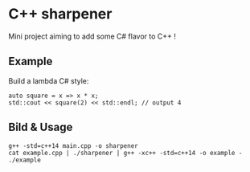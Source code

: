 C++ sharpener
==============

Mini project aiming to add some C# flavor to C++ !

Example
-------

Build a lambda C# style:

	auto square = x => x * x;
	std::cout << square(2) << std::endl; // output 4
	
Bild & Usage
------------

	g++ -std=c++14 main.cpp -o sharpener
	cat example.cpp | ./sharpener | g++ -xc++ -std=c++14 -o example -
	./example

